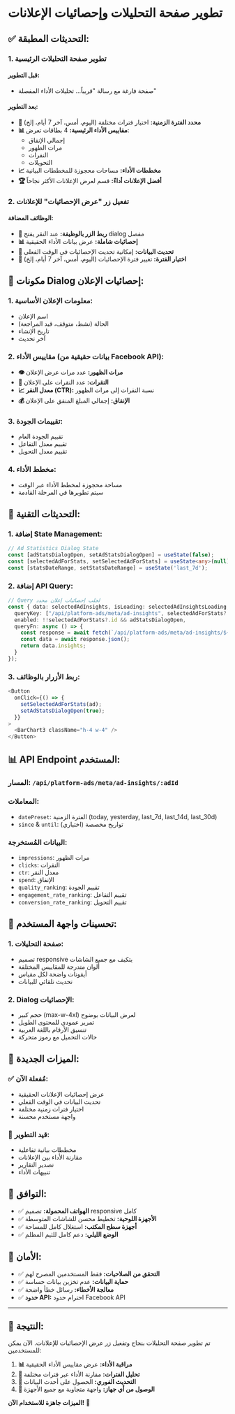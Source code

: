 # تطوير صفحة التحليلات وإحصائيات الإعلانات

## ✅ التحديثات المطبقة:

### 1. **تطوير صفحة التحليلات الرئيسية**

#### **قبل التطوير:**
- صفحة فارغة مع رسالة "قريباً... تحليلات الأداء المفصلة"

#### **بعد التطوير:**
- **📅 محدد الفترة الزمنية:** اختيار فترات مختلفة (اليوم، أمس، آخر 7 أيام، إلخ)
- **📊 مقاييس الأداء الرئيسية:** 4 بطاقات تعرض:
  - إجمالي الإنفاق
  - مرات الظهور  
  - النقرات
  - التحويلات
- **📈 مخططات الأداء:** مساحات محجوزة للمخططات البيانية
- **🏆 أفضل الإعلانات أداءً:** قسم لعرض الإعلانات الأكثر نجاحاً

### 2. **تفعيل زر "عرض الإحصائيات" للإعلانات**

#### **الوظائف المضافة:**
- **🔗 ربط الزر بالوظيفة:** عند النقر يفتح dialog مفصل
- **📊 إحصائيات شاملة:** عرض بيانات الأداء الحقيقية
- **🔄 تحديث البيانات:** إمكانية تحديث الإحصائيات في الوقت الفعلي
- **📅 اختيار الفترة:** تغيير فترة الإحصائيات (اليوم، أمس، آخر 7 أيام، إلخ)

## 🎯 **مكونات Dialog إحصائيات الإعلان:**

### **1. معلومات الإعلان الأساسية:**
- اسم الإعلان
- الحالة (نشط، متوقف، قيد المراجعة)
- تاريخ الإنشاء
- آخر تحديث

### **2. مقاييس الأداء (بيانات حقيقية من Facebook API):**
- **👁️ مرات الظهور:** عدد مرات عرض الإعلان
- **🎯 النقرات:** عدد النقرات على الإعلان
- **📈 معدل النقر (CTR):** نسبة النقرات إلى مرات الظهور
- **💰 الإنفاق:** إجمالي المبلغ المنفق على الإعلان

### **3. تقييمات الجودة:**
- تقييم الجودة العام
- تقييم معدل التفاعل
- تقييم معدل التحويل

### **4. مخطط الأداء:**
- مساحة محجوزة لمخطط الأداء عبر الوقت
- سيتم تطويرها في المرحلة القادمة

## 🔧 **التحديثات التقنية:**

### **1. إضافة State Management:**
```typescript
// Ad Statistics Dialog State
const [adStatsDialogOpen, setAdStatsDialogOpen] = useState(false);
const [selectedAdForStats, setSelectedAdForStats] = useState<any>(null);
const [statsDateRange, setStatsDateRange] = useState('last_7d');
```

### **2. إضافة API Query:**
```typescript
// Query لجلب إحصائيات إعلان محدد
const { data: selectedAdInsights, isLoading: selectedAdInsightsLoading, refetch: refetchSelectedAdInsights } = useQuery({
  queryKey: ["/api/platform-ads/meta/ad-insights", selectedAdForStats?.id, statsDateRange],
  enabled: !!selectedAdForStats?.id && adStatsDialogOpen,
  queryFn: async () => {
    const response = await fetch(`/api/platform-ads/meta/ad-insights/${selectedAdForStats.id}?datePreset=${statsDateRange}`);
    const data = await response.json();
    return data.insights;
  }
});
```

### **3. ربط الأزرار بالوظائف:**
```typescript
<Button 
  onClick={() => {
    setSelectedAdForStats(ad);
    setAdStatsDialogOpen(true);
  }}
>
  <BarChart3 className="h-4 w-4" />
</Button>
```

## 📊 **API Endpoint المستخدم:**

### **المسار:** `/api/platform-ads/meta/ad-insights/:adId`
### **المعاملات:**
- `datePreset`: الفترة الزمنية (today, yesterday, last_7d, last_14d, last_30d)
- `since` & `until`: تواريخ مخصصة (اختياري)

### **البيانات المُستخرجة:**
- `impressions`: مرات الظهور
- `clicks`: النقرات
- `ctr`: معدل النقر
- `spend`: الإنفاق
- `quality_ranking`: تقييم الجودة
- `engagement_rate_ranking`: تقييم التفاعل
- `conversion_rate_ranking`: تقييم التحويل

## 🎨 **تحسينات واجهة المستخدم:**

### **1. صفحة التحليلات:**
- تصميم responsive يتكيف مع جميع الشاشات
- ألوان متدرجة للمقاييس المختلفة
- أيقونات واضحة لكل مقياس
- تحديث تلقائي للبيانات

### **2. Dialog الإحصائيات:**
- حجم كبير (max-w-4xl) لعرض البيانات بوضوح
- تمرير عمودي للمحتوى الطويل
- تنسيق الأرقام باللغة العربية
- حالات التحميل مع رموز متحركة

## 🚀 **الميزات الجديدة:**

### **✅ مُفعلة الآن:**
- عرض إحصائيات الإعلانات الحقيقية
- تحديث البيانات في الوقت الفعلي
- اختيار فترات زمنية مختلفة
- واجهة مستخدم محسنة

### **🔄 قيد التطوير:**
- مخططات بيانية تفاعلية
- مقارنة الأداء بين الإعلانات
- تصدير التقارير
- تنبيهات الأداء

## 📱 **التوافق:**

- ✅ **الهواتف المحمولة:** تصميم responsive كامل
- ✅ **الأجهزة اللوحية:** تخطيط محسن للشاشات المتوسطة
- ✅ **أجهزة سطح المكتب:** استغلال كامل للمساحة
- ✅ **الوضع الليلي:** دعم كامل للثيم المظلم

## 🔐 **الأمان:**

- ✅ **التحقق من الصلاحيات:** فقط المستخدمين المصرح لهم
- ✅ **حماية البيانات:** عدم تخزين بيانات حساسة
- ✅ **معالجة الأخطاء:** رسائل خطأ واضحة
- ✅ **حدود API:** احترام حدود Facebook API

---

## 🎉 **النتيجة:**

تم تطوير صفحة التحليلات بنجاح وتفعيل زر عرض الإحصائيات للإعلانات. الآن يمكن للمستخدمين:

1. **📊 مراقبة الأداء:** عرض مقاييس الأداء الحقيقية
2. **📅 تحليل الفترات:** مقارنة الأداء عبر فترات مختلفة  
3. **🔄 التحديث الفوري:** الحصول على أحدث البيانات
4. **📱 الوصول من أي جهاز:** واجهة متجاوبة مع جميع الأجهزة

**الميزات جاهزة للاستخدام الآن!** 🚀

